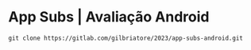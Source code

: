 # App Subs | Avaliação Android

```
git clone https://gitlab.com/gilbriatore/2023/app-subs-android.git
```
